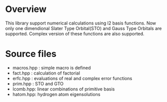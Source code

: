 # Overview

This library support numerical calculations using l2 basis
functions. Now only one dimendional Slater Type Orbital(STO) 
and Gauss Type Orbitals are supported. Complex version
of these functions are also supported.

# Source files

- macros.hpp : simple macro is defined
- fact.hpp : calculation of factorial
- erfc.hpp : evaluations of real and complex error functions
- prim.hpp : STO and GTO
- lcomb.hpp: linear combinations of primitive basis
- hatom.hpp: hydrogen atom eigensolutions




